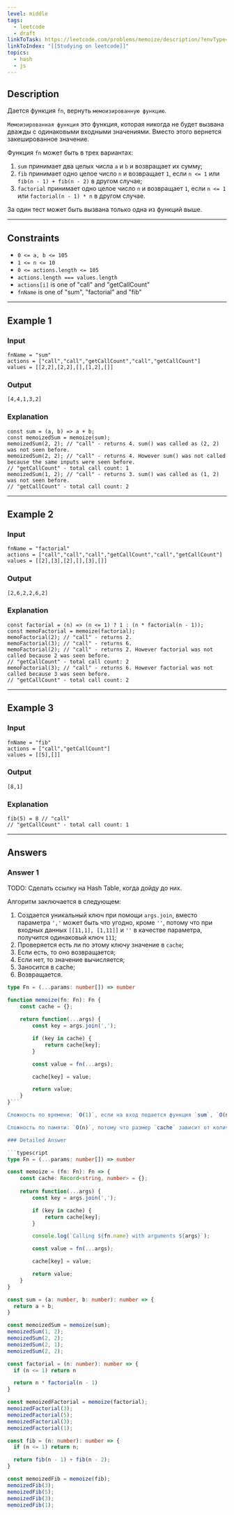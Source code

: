 ```yaml
---
level: middle
tags:
  - leetcode
  - draft
linkToTask: https://leetcode.com/problems/memoize/description/?envType=study-plan-v2&envId=30-days-of-javascript
linkToIndex: "[[Studying on leetcode]]"
topics:
  - hash
  - js
---
```

## Description

Дается функция `fn`, вернуть `мемоизированную функцию`.

`Мемоизированная функция` это функция, которая никогда не будет вызвана дважды с одинаковыми входными значениями. Вместо этого вернется закешированное значение.

Функция `fn` может быть в трех вариантах:
1. `sum` принимает два целых числа `a` и `b` и возвращает их сумму;
2. `fib` принимает одно целое число `n` и возвращает `1`, если `n <= 1` или `fib(n - 1) + fib(n - 2)` в другом случае;
3. `factorial` принимает одно целое число `n` и возвращает `1`, если `n <= 1` или `factorial(n - 1) * n` в другом случае.

За один тест может быть вызвана только одна из функций выше.
 
---
## Constraints

- `0 <= a, b <= 105`
- `1 <= n <= 10`
- `0 <= actions.length <= 105`
- `actions.length === values.length`
- `actions[i]` is one of "call" and "getCallCount"
- `fnName` is one of "sum", "factorial" and "fib"

---
## Example 1

### Input

```
fnName = "sum"
actions = ["call","call","getCallCount","call","getCallCount"]
values = [[2,2],[2,2],[],[1,2],[]]
```
### Output

```
[4,4,1,3,2]
```
### Explanation

```
const sum = (a, b) => a + b;
const memoizedSum = memoize(sum);
memoizedSum(2, 2); // "call" - returns 4. sum() was called as (2, 2) was not seen before.
memoizedSum(2, 2); // "call" - returns 4. However sum() was not called because the same inputs were seen before.
// "getCallCount" - total call count: 1
memoizedSum(1, 2); // "call" - returns 3. sum() was called as (1, 2) was not seen before.
// "getCallCount" - total call count: 2
```

---
## Example 2

### Input

```
fnName = "factorial"
actions = ["call","call","call","getCallCount","call","getCallCount"]
values = [[2],[3],[2],[],[3],[]]
```
### Output

```
[2,6,2,2,6,2]
```
### Explanation

```
const factorial = (n) => (n <= 1) ? 1 : (n * factorial(n - 1));
const memoFactorial = memoize(factorial);
memoFactorial(2); // "call" - returns 2.
memoFactorial(3); // "call" - returns 6.
memoFactorial(2); // "call" - returns 2. However factorial was not called because 2 was seen before.
// "getCallCount" - total call count: 2
memoFactorial(3); // "call" - returns 6. However factorial was not called because 3 was seen before.
// "getCallCount" - total call count: 2
```

---
## Example 3

### Input

```
fnName = "fib"
actions = ["call","getCallCount"]
values = [[5],[]]
```
### Output

```
[8,1]
```
### Explanation

```
fib(5) = 8 // "call"
// "getCallCount" - total call count: 1
```

---
## Answers

### Answer 1

TODO: Сделать ссылку на Hash Table, когда дойду до них.

Алгоритм заключается в следующем:
1. Создается уникальный ключ при помощи `args.join`, вместо параметра `','` может быть что угодно, кроме `''`, потому что при входных данных `[[11,1], [1,11]]` и `''` в качестве параметра, получится одинаковый ключ `111`;
2. Проверяется есть ли по этому ключу значение в `cache`;
3. Если есть, то оно возвращается;
4. Если нет, то значение вычисляется;
5. Заносится в cache;
6. Возвращается.

```typescript
type Fn = (...params: number[]) => number

function memoize(fn: Fn): Fn {
    const cache = {};
    
    return function(...args) {
        const key = args.join(',');

        if (key in cache) {
            return cache[key];
        }

        const value = fn(...args);

        cache[key] = value;

        return value;
    }
}```

Сложность по времени: `O(1)`, если на вход подается функция `sum`, `O(n)`, если на вход подается функция `factorial` и `O(2^n)`, если на вход подается функция `fib` .

Сложность по памяти: `O(n)`, потому что размер `cache` зависит от количество уникальных элементов, переданных через `args`.

### Detailed Answer

```typescript
type Fn = (...params: number[]) => number

const memoize = (fn: Fn): Fn => {
    const cache: Record<string, number> = {};
    
    return function(...args) {
        const key = args.join(',');

        if (key in cache) {
            return cache[key];
        }

        console.log(`Calling ${fn.name} with arguments ${args}`);

        const value = fn(...args);

        cache[key] = value;

        return value;
    }
}

const sum = (a: number, b: number): number => {
  return a + b;
}

const memoizedSum = memoize(sum);
memoizedSum(1, 2);
memoizedSum(2, 2);
memoizedSum(2, 1);
memoizedSum(2, 2);

const factorial = (n: number): number => {
  if (n <= 1) return n

  return n * factorial(n - 1)
}

const memoizedFactorial = memoize(factorial);
memoizedFactorial(3);
memoizedFactorial(5);
memoizedFactorial(3);
memoizedFactorial(1);

const fib = (n: number): number => {
  if (n <= 1) return n;

  return fib(n - 1) + fib(n - 2); 
}

const memoizedFib = memoize(fib);
memoizedFib(3);
memoizedFib(5);
memoizedFib(3);
memoizedFib(1);
```